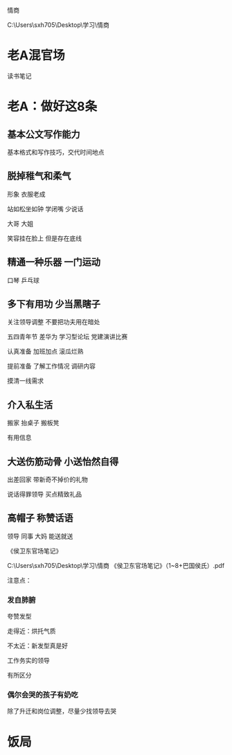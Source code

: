 情商

C:\Users\sxh705\Desktop\学习\情商

# 老A混官场

读书笔记

# 老A：做好这8条

## 基本公文写作能力

基本格式和写作技巧，交代时间地点

## 脱掉稚气和柔气

形象 衣服老成

站如松坐如钟 学闭嘴 少说话

大哥 大姐

笑容挂在脸上 但是存在底线

## 精通一种乐器 一门运动

口琴 乒乓球 

## 多下有用功 少当黑瞎子

关注领导调整 不要把功夫用在暗处

五四青年节 差华为 学习型论坛 党建演讲比赛

认真准备 加班加点 滚瓜烂熟

提前准备 了解工作情况 调研内容

摸清一线需求

## 介入私生活

搬家 抬桌子 搬板凳

有用信息

## 大送伤筋动骨 小送怡然自得

出差回家 带新奇不掉价的礼物

说话得罪领导 买点精致礼品

## 高帽子 称赞话语

领导 同事 大妈 能送就送

《侯卫东官场笔记》

C:\Users\sxh705\Desktop\学习\情商
《侯卫东官场笔记》（1~8+巴国侯氏）.pdf

注意点： 

### 发自肺腑

夸赞发型

走得近：烘托气质

不太近：新发型真是好

工作务实的领导

有所区分

### 偶尔会哭的孩子有奶吃

除了升迁和岗位调整，尽量少找领导去哭

# 饭局









